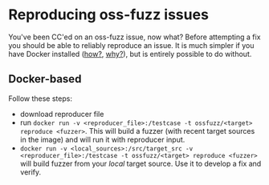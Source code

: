 # Reproducing oss-fuzz issues

You've been CC'ed on an oss-fuzz issue, now what? Before attempting a fix you should be able to reliably reproduce an issue. 
It is much simpler if you have Docker installed ([how?](installing_docker.md), [why?](faq.md#why-do-you-use-docker)), but 
is entirely possible to do without.

## Docker-based

Follow these steps:

- download reproducer file
- run `docker run -v <reproducer_file>:/testcase -t ossfuzz/<target> reproduce <fuzzer>`. 
  This will build a fuzzer (with recent target sources in the image) and will run it with reproducer input.
- `docker run -v <local_sources>:/src/target_src -v <reproducer_file>:/testcase -t ossfuzz/<target> reproduce <fuzzer>` will build
  fuzzer from your *local* target source. Use it to develop a fix and verify.
